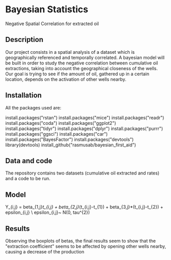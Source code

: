 # Bayesian Statistics
Negative Spatial Correlation for extracted oil

## Description
Our project consists in a spatial analysis of a dataset which is geographically referenced and temporally correlated. A bayesian model will be built in order to study the negative correlation between cumulative oil extractions, taking into account the geographical closeness of the wells. Our goal is trying to see if the amount of oil, gathered up in a certain location, depends on the activation of other wells nearby.

## Installation
All the packages used are:

install.packages("rstan")
install.packages("mice")
install.packages("readr")
install.packages("coda")
install.packages("ggplot2")
install.packages("tidyr")
install.packages("dplyr")
install.packages("purrr")
install.packages("ggsci")
install.packages("car")
install.packages("BayesFactor")
install.packages("devtools")
library(devtools)
install_github("rasmusab/bayesian_first_aid")

## Data and code
The repository contains two datasets (cumulative oil extracted and rates) and a code to be run.

## Model
Y_{i,j} = beta_{1,j}*t_{i,j} + beta_{2,j}*(t_{i,j}-t_{1}) + beta_{3,j}*(t_{i,j}-t_{2}) +  epsilon_{i,j} \\
epsilon_{i,j}~ N(0, tau^{2})
## Results
Observing the boxplots of betas, the final results seem to show that  the "extraction coefficient" seems to be affected by opening other wells nearby, causing a decrease of the production
